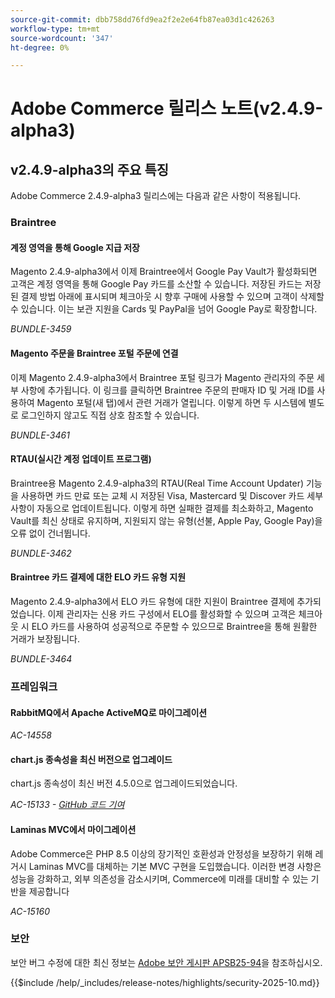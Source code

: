 ```yaml
---
source-git-commit: dbb758dd76fd9ea2f2e2e64fb87ea03d1c426263
workflow-type: tm+mt
source-wordcount: '347'
ht-degree: 0%

---
```

# Adobe Commerce 릴리스 노트(v2.4.9-alpha3)

## v2.4.9-alpha3의 주요 특징

Adobe Commerce 2.4.9-alpha3 릴리스에는 다음과 같은 사항이 적용됩니다.

### Braintree

#### 계정 영역을 통해 Google 지급 저장

Magento 2.4.9-alpha3에서 이제 Braintree에서 Google Pay Vault가 활성화되면 고객은 계정 영역을 통해 Google Pay 카드를 소산할 수 있습니다. 저장된 카드는 저장된 결제 방법 아래에 표시되며 체크아웃 시 향후 구매에 사용할 수 있으며 고객이 삭제할 수 있습니다. 이는 보관 지원을 Cards 및 PayPal을 넘어 Google Pay로 확장합니다.

_BUNDLE-3459_

#### Magento 주문을 Braintree 포털 주문에 연결

이제 Magento 2.4.9-alpha3에서 Braintree 포털 링크가 Magento 관리자의 주문 세부 사항에 추가됩니다. 이 링크를 클릭하면 Braintree 주문의 판매자 ID 및 거래 ID를 사용하여 Magento 포털(새 탭)에서 관련 거래가 열립니다. 이렇게 하면 두 시스템에 별도로 로그인하지 않고도 직접 상호 참조할 수 있습니다.

_BUNDLE-3461_

#### RTAU(실시간 계정 업데이트 프로그램)

Braintree용 Magento 2.4.9-alpha3의 RTAU(Real Time Account Updater) 기능을 사용하면 카드 만료 또는 교체 시 저장된 Visa, Mastercard 및 Discover 카드 세부 사항이 자동으로 업데이트됩니다. 이렇게 하면 실패한 결제를 최소화하고, Magento Vault를 최신 상태로 유지하며, 지원되지 않는 유형(선불, Apple Pay, Google Pay)을 오류 없이 건너뜁니다.

_BUNDLE-3462_

#### Braintree 카드 결제에 대한 ELO 카드 유형 지원

Magento 2.4.9-alpha3에서 ELO 카드 유형에 대한 지원이 Braintree 결제에 추가되었습니다. 이제 관리자는 신용 카드 구성에서 ELO를 활성화할 수 있으며 고객은 체크아웃 시 ELO 카드를 사용하여 성공적으로 주문할 수 있으므로 Braintree을 통해 원활한 거래가 보장됩니다.

_BUNDLE-3464_

### 프레임워크

#### RabbitMQ에서 Apache ActiveMQ로 마이그레이션

_AC-14558_

#### chart.js 종속성을 최신 버전으로 업그레이드

chart.js 종속성이 최신 버전 4.5.0으로 업그레이드되었습니다.

_AC-15133 - [GitHub 코드 기여](https://github.com/magento/magento2/commit/657f983e)_

#### Laminas MVC에서 마이그레이션

Adobe Commerce은 PHP 8.5 이상의 장기적인 호환성과 안정성을 보장하기 위해 레거시 Laminas MVC를 대체하는 기본 MVC 구현을 도입했습니다. 이러한 변경 사항은 성능을 강화하고, 외부 의존성을 감소시키며, Commerce에 미래를 대비할 수 있는 기반을 제공합니다

_AC-15160_

### 보안

보안 버그 수정에 대한 최신 정보는 [Adobe 보안 게시판 APSB25-94](https://helpx.adobe.com/kr/security/products/magento/apsb25-94.html)을 참조하십시오.

{{$include /help/_includes/release-notes/highlights/security-2025-10.md}}
